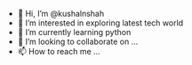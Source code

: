 - 👋 Hi, I’m @kushalnshah
- 👀 I’m interested in exploring latest tech world
- 🌱 I’m currently learning python
- 💞️ I’m looking to collaborate on ...
- 📫 How to reach me ...

<!---
kushalnshah/kushalnshah is a ✨ special ✨ repository because its `README.md` (this file) appears on your GitHub profile.
You can click the Preview link to take a look at your changes.
--->
